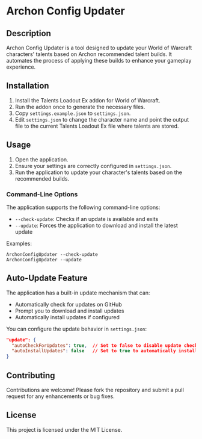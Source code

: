 # Archon Config Updater

## Description

Archon Config Updater is a tool designed to update your World of Warcraft characters' talents based on Archon
recommended talent builds. It automates the process of applying these builds to enhance your gameplay experience.

## Installation

1. Install the Talents Loadout Ex addon for World of Warcraft.
2. Run the addon once to generate the necessary files.
3. Copy `settings.example.json` to `settings.json`.
4. Edit `settings.json` to change the character name and point the output file to the current Talents Loadout Ex file
   where talents are stored.

## Usage

1. Open the application.
2. Ensure your settings are correctly configured in `settings.json`.
3. Run the application to update your character's talents based on the recommended builds.

### Command-Line Options

The application supports the following command-line options:

- `--check-update`: Checks if an update is available and exits
- `--update`: Forces the application to download and install the latest update

Examples:
```
ArchonConfigUpdater --check-update
ArchonConfigUpdater --update
```

## Auto-Update Feature

The application has a built-in update mechanism that can:
- Automatically check for updates on GitHub
- Prompt you to download and install updates
- Automatically install updates if configured

You can configure the update behavior in `settings.json`:

```json
"update": {
  "autoCheckForUpdates": true,  // Set to false to disable update checks
  "autoInstallUpdates": false   // Set to true to automatically install updates without prompting
}
```

## Contributing

Contributions are welcome! Please fork the repository and submit a pull request for any enhancements or bug fixes.

## License

This project is licensed under the MIT License.